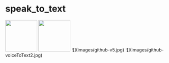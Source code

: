 # speak_to_text

<img src="images/github-voiceToText1.jpg" width="100" height="100">
<img src="images/github-voiceToText2.jpg" width="100" height="100">
![](images/github-v5.jpg)
![](images/github-voiceToText2.jpg)
